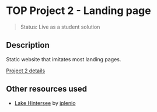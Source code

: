# TOP Project 2 - Landing page
> Status: Live as a student solution

## Description
Static website that imitates most landing pages.  

[Project 2 details](https://www.theodinproject.com/lessons/foundations-landing-page)

## Other resources used
* [Lake Hintersee](https://pixabay.com/photos/lake-hintersee-alps-landscape-3397784/) by [jplenio](https://pixabay.com/users/jplenio-7645255/)

